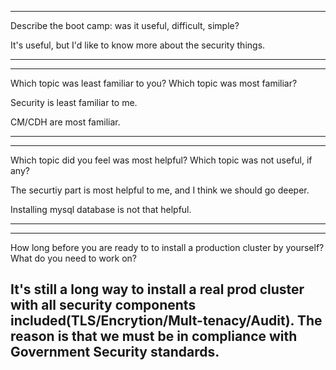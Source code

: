 
---
Describe the boot camp: was it useful, difficult, simple?

It's useful, but I'd like to know more about the security things.

----


----
Which topic was least familiar to you? Which topic was most familiar?

Security is least familiar to me.

CM/CDH are most familiar.

----


----
Which topic did you feel was most helpful? Which topic was not useful, if any?

The securtiy part is most helpful to me, and I think we should go deeper.

Installing mysql database is not that helpful.

-----


-----
How long before you are ready to to install a production cluster by yourself? What do you need to work on?

It's still a long way to install a real prod cluster with all security components included(TLS/Encrytion/Mult-tenacy/Audit). The reason is that we must be in compliance with Government Security standards.
----
